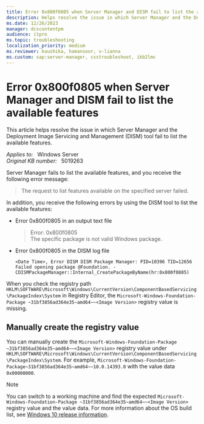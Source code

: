 ```yaml
---
title: Error 0x800f0805 when Server Manager and DISM fail to list the available features
description: Helps resolve the issue in which Server Manager and the Deployment Image Servicing and Management (DISM) tool fail to list the available features.
ms.date: 12/26/2023
manager: dcscontentpm
audience: itpro
ms.topic: troubleshooting
localization_priority: medium
ms.reviewer: kaushika, hamansoor, v-lianna
ms.custom: sap:server-manager, csstroubleshoot, ikb2lmc
---
```

# Error 0x800f0805 when Server Manager and DISM fail to list the available features 

This article helps resolve the issue in which Server Manager and the Deployment Image Servicing and Management (DISM) tool fail to list the available features.

_Applies to:_ &nbsp; Windows Server  
_Original KB number:_ &nbsp; 5019263

Server Manager fails to list the available features, and you receive the following error message:

> The request to list features available on the specified server failed.

In addition, you receive the following errors by using the DISM tool to list the available features:

- Error 0x800f0805 in an output text file

    > Error: 0x800f0805  
      The specific package is not valid Windows package.

- Error 0x800f0805 in the DISM log file

    ```output
    <Date Time>, Error DISM DISM Package Manager: PID=10396 TID=12656 Failed opening package @Foundation. - CDISMPackageManager::Internal_CreatePackageByName(hr:0x800f0805)
    ```

When you check the registry path `HKLM\SOFTWARE\Microsoft\Windows\CurrentVersion\ComponentBasedServicing\PackageIndex\System` in Registry Editor, the `Microsoft-Windows-Foundation-Package ~31bf3856ad364e35~amd64~~<Image Version>` registry value is missing.

## Manually create the registry value

You can manually create the `Microsoft-Windows-Foundation-Package ~31bf3856ad364e35~amd64~~<Image Version>` registry value under `HKLM\SOFTWARE\Microsoft\Windows\CurrentVersion\ComponentBasedServicing\PackageIndex\System`. For example, `Microsoft-Windows-Foundation-Package~31bf3856ad364e35~amd64~~10.0.14393.0` with the value data `0x00000000`.

> [!NOTE]
> You can switch to a working machine and find the expected `Microsoft-Windows-Foundation-Package ~31bf3856ad364e35~amd64~~<Image Version>` registry value and the value data. For more information about the OS build list, see [Windows 10 release information](/windows/release-health/release-information#windows-10-release-history).
